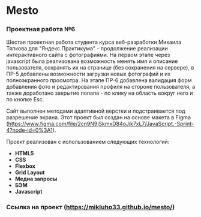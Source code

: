# Mesto

### Проектная работа №6
Шестая проектная работа студента курса веб-разработки Михаила Тяпкова для "Яндекс.Практикума" - продолжение реализации интерактивного сайта с фотографиями. На первом этапе через javascript была реализована возможность менять имя и описание пользователя, сохранять их на странице (без сохранения на сервере), в ПР-5 добавлены возможности загрузки новых фотографий и их полноэкранного просмотра. На этапе ПР-6 добавлена валидация форм добавления фото и редактирования профиля на стороне пользователя, а также доработано закрытие попапа - по клику на область вокруг него и по кнопке Esc.

Сайт выполнен методами адаптивной верстки и подстраивается под разрешение экрана. Этот проект был создан на основе макета в Figma (https://www.figma.com/file/2cn9N9jSkmxD84oJik7xL7/JavaScript.-Sprint-4?node-id=0%3A1).

Проект реализован с использованием следующих технологий:
 * **HTML5**
 * **CSS**
 * **Flexbox**
 * **Grid Layout**
 * **Медиа запросы**
 * **БЭМ**
 * **Javascript**

### Ссылка на проект (https://mikluho33.github.io/mesto/)